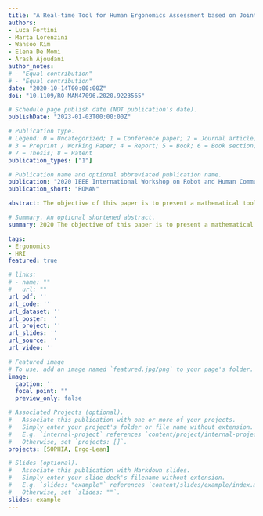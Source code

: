 ```yaml
---
title: "A Real-time Tool for Human Ergonomics Assessment based on Joint Compressive Forces"
authors:
- Luca Fortini
- Marta Lorenzini
- Wansoo Kim
- Elena De Momi
- Arash Ajoudani
author_notes:
# - "Equal contribution"
# - "Equal contribution"
date: "2020-10-14T00:00:00Z"
doi: "10.1109/RO-MAN47096.2020.9223565"

# Schedule page publish date (NOT publication's date).
publishDate: "2023-01-03T00:00:00Z"

# Publication type.
# Legend: 0 = Uncategorized; 1 = Conference paper; 2 = Journal article;
# 3 = Preprint / Working Paper; 4 = Report; 5 = Book; 6 = Book section;
# 7 = Thesis; 8 = Patent
publication_types: ["1"]

# Publication name and optional abbreviated publication name.
publication: "2020 IEEE International Workshop on Robot and Human Communication"
publication_short: "ROMAN"

abstract: The objective of this paper is to present a mathematical tool for real-time tracking of whole-body compressive forces induced by external physical solicitations. This tool extends and enriches our recently introduced ergonomics monitoring system to asses the level of risk associated with human physical activities in human-robot collaboration contexts. The methods developed so far only considered the effect of the external loads on joint torque variations. However, even for negligible values of the joint torque overloadings (e.g., in singular configurations), the effect of compressive forces, defined by the internal/pushing forces among body links, can be significant. Accordingly, we propose the joint compressive forces as an additional real-time index for the assessment of human ergonomics. First, a simulation study is performed to validate the method. Then, follows a laboratory study on five subjects to compare the trend of the joint compressive forces with muscle activities. Results demonstrate the significance of the proposed index in the development of a comprehensive human ergonomics monitoring framework. Based on such a framework, robotic strategies as well as feedback interfaces can be employed to guide and optimise the human movement toward more convenient body configurations thus avoiding pain and consequent injuries.

# Summary. An optional shortened abstract.
summary: 2020 The objective of this paper is to present a mathematical tool for real-time tracking of whole-body compressive forces induced by external physical solicitations.

tags:
- Ergonomics
- HRI
featured: true

# links:
# - name: ""
#   url: ""
url_pdf: ''
url_code: ''
url_dataset: ''
url_poster: ''
url_project: ''
url_slides: ''
url_source: ''
url_video: ''

# Featured image
# To use, add an image named `featured.jpg/png` to your page's folder. 
image:
  caption: ''
  focal_point: ""
  preview_only: false

# Associated Projects (optional).
#   Associate this publication with one or more of your projects.
#   Simply enter your project's folder or file name without extension.
#   E.g. `internal-project` references `content/project/internal-project/index.md`.
#   Otherwise, set `projects: []`.
projects: [SOPHIA, Ergo-Lean]

# Slides (optional).
#   Associate this publication with Markdown slides.
#   Simply enter your slide deck's filename without extension.
#   E.g. `slides: "example"` references `content/slides/example/index.md`.
#   Otherwise, set `slides: ""`.
slides: example
---
```


<!-- {{% callout note %}}
Click the *Cite* button above to demo the feature to enable visitors to import publication metadata into their reference management software.
{{% /callout %}}

{{% callout note %}}
Create your slides in Markdown - click the *Slides* button to check out the example.
{{% /callout %}}

Supplementary notes can be added here, including [code, math, and images](https://wowchemy.com/docs/writing-markdown-latex/). -->
